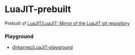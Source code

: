 LuaJIT-prebuilt
===============
Prebuilt of [LuaJIT/LuaJIT: Mirror of the LuaJIT git repository](https://github.com/LuaJIT/LuaJIT)

### Playground
- [dirkarnez/LuaJIT-playground](https://github.com/dirkarnez/LuaJIT-playground)